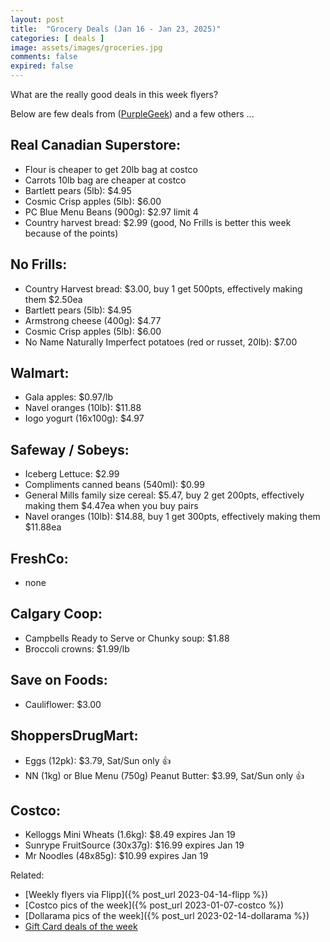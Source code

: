 ```yaml
---
layout: post
title:  "Grocery Deals (Jan 16 - Jan 23, 2025)"
categories: [ deals ]
image: assets/images/groceries.jpg
comments: false
expired: false
---
```


What are the really good deals in this week flyers?

Below are few deals from ([PurpleGeek](https://www.reddit.com/user/PurpleGeek/)) and a few others ...

## Real Canadian Superstore:
<!-- &#128077; -->
- Flour is cheaper to get 20lb bag at costco
- Carrots 10lb bag are cheaper at costco
- Bartlett pears (5lb): $4.95 
- Cosmic Crisp apples (5lb): $6.00
- PC Blue Menu Beans (900g): $2.97 limit 4
- Country harvest bread: $2.99 (good, No Frills is better this week because of the points)


## No Frills:
- Country Harvest bread: $3.00, buy 1 get 500pts, effectively making them $2.50ea
- Bartlett pears (5lb): $4.95
- Armstrong cheese (400g): $4.77
- Cosmic Crisp apples (5lb): $6.00
- No Name Naturally Imperfect potatoes (red or russet, 20lb): $7.00


## Walmart:
- Gala apples: $0.97/lb
- Navel oranges (10lb): $11.88
- Iogo yogurt (16x100g): $4.97

## Safeway / Sobeys:
- Iceberg Lettuce: $2.99
- Compliments canned beans (540ml): $0.99
- General Mills family size cereal: $5.47, buy 2 get 200pts, effectively making them $4.47ea when you buy pairs
- Navel oranges (10lb): $14.88, buy 1 get 300pts, effectively making them $11.88ea

## FreshCo:
- none

## Calgary Coop:
- Campbells Ready to Serve or Chunky soup: $1.88
- Broccoli crowns: $1.99/lb

## Save on Foods:
- Cauliflower: $3.00

## ShoppersDrugMart:
- Eggs (12pk): $3.79, Sat/Sun only &#128077;
- NN (1kg) or Blue Menu (750g) Peanut Butter: $3.99, Sat/Sun only &#128077;

## Costco:
- Kelloggs Mini Wheats (1.6kg): $8.49 expires Jan 19
- Sunrype FruitSource (30x37g): $16.99 expires Jan 19
- Mr Noodles (48x85g): $10.99 expires Jan 19


Related:
 - [Weekly flyers via Flipp]({% post_url 2023-04-14-flipp %})
 - [Costco pics of the week]({% post_url 2023-01-07-costco %})
 - [Dollarama pics of the week]({% post_url 2023-02-14-dollarama %})
 - [Gift Card deals of the week](https://forums.redflagdeals.com/various-retailers-gift-cards-deals-discounts-2025-deals-only-2737833/)

 